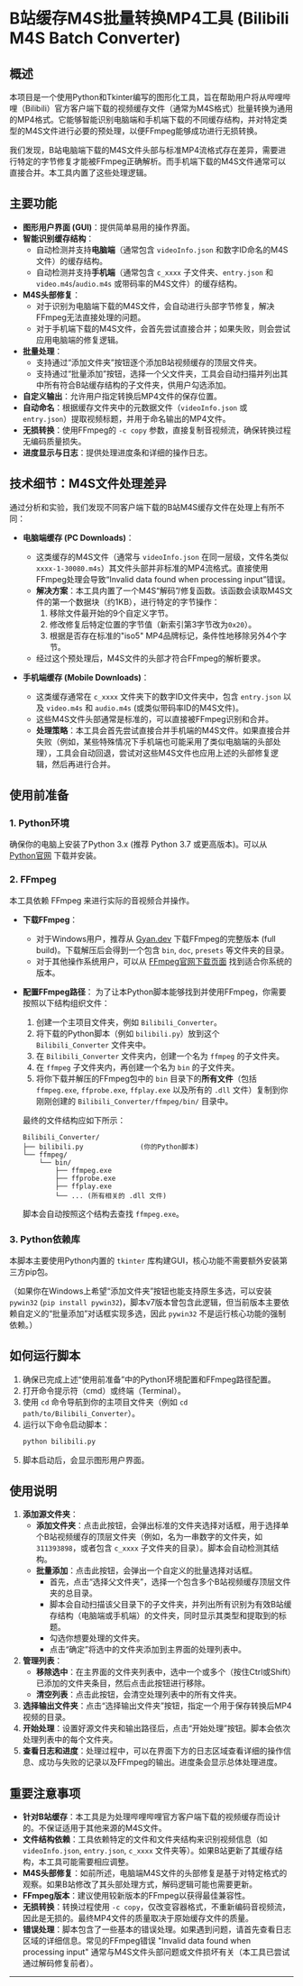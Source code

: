 # B站缓存M4S批量转换MP4工具 (Bilibili M4S Batch Converter)

## 概述

本项目是一个使用Python和Tkinter编写的图形化工具，旨在帮助用户将从哔哩哔哩（Bilibili）官方客户端下载的视频缓存文件（通常为M4S格式）批量转换为通用的MP4格式。它能够智能识别电脑端和手机端下载的不同缓存结构，并对特定类型的M4S文件进行必要的预处理，以便FFmpeg能够成功进行无损转换。

我们发现，B站电脑端下载的M4S文件头部与标准MP4流格式存在差异，需要进行特定的字节修复才能被FFmpeg正确解析。而手机端下载的M4S文件通常可以直接合并。本工具内置了这些处理逻辑。

## 主要功能

* **图形用户界面 (GUI)**：提供简单易用的操作界面。
* **智能识别缓存结构**：
    * 自动检测并支持**电脑端**（通常包含 `videoInfo.json` 和数字ID命名的M4S文件）的缓存结构。
    * 自动检测并支持**手机端**（通常包含 `c_xxxx` 子文件夹、`entry.json` 和 `video.m4s`/`audio.m4s` 或带码率的M4S文件）的缓存结构。
* **M4S头部修复**：
    * 对于识别为电脑端下载的M4S文件，会自动进行头部字节修复，解决FFmpeg无法直接处理的问题。
    * 对于手机端下载的M4S文件，会首先尝试直接合并；如果失败，则会尝试应用电脑端的修复逻辑。
* **批量处理**：
    * 支持通过“添加文件夹”按钮逐个添加B站视频缓存的顶层文件夹。
    * 支持通过“批量添加”按钮，选择一个父文件夹，工具会自动扫描并列出其中所有符合B站缓存结构的子文件夹，供用户勾选添加。
* **自定义输出**：允许用户指定转换后MP4文件的保存位置。
* **自动命名**：根据缓存文件夹中的元数据文件（`videoInfo.json` 或 `entry.json`）提取视频标题，并用于命名输出的MP4文件。
* **无损转换**：使用FFmpeg的 `-c copy` 参数，直接复制音视频流，确保转换过程无编码质量损失。
* **进度显示与日志**：提供处理进度条和详细的操作日志。

## 技术细节：M4S文件处理差异

通过分析和实验，我们发现不同客户端下载的B站M4S缓存文件在处理上有所不同：

* **电脑端缓存 (PC Downloads)**：
    * 这类缓存的M4S文件（通常与 `videoInfo.json` 在同一层级，文件名类似 `xxxx-1-30080.m4s`）其文件头部并非标准的MP4流格式。直接使用FFmpeg处理会导致“Invalid data found when processing input”错误。
    * **解决方案**：本工具内置了一个M4S“解码”/修复函数。该函数会读取M4S文件的第一个数据块（约1KB），进行特定的字节操作：
        1.  移除文件最开始的9个自定义字节。
        2.  修改修复后特定位置的字节值（新索引第3字节改为`0x20`）。
        3.  根据是否存在标准的"iso5" MP4品牌标记，条件性地移除另外4个字节。
    * 经过这个预处理后，M4S文件的头部才符合FFmpeg的解析要求。

* **手机端缓存 (Mobile Downloads)**：
    * 这类缓存通常在 `c_xxxx` 文件夹下的数字ID文件夹中，包含 `entry.json` 以及 `video.m4s` 和 `audio.m4s` (或类似带码率ID的M4S文件)。
    * 这些M4S文件头部通常是标准的，可以直接被FFmpeg识别和合并。
    * **处理策略**：本工具会首先尝试直接合并手机端的M4S文件。如果直接合并失败（例如，某些特殊情况下手机端也可能采用了类似电脑端的头部处理），工具会自动回退，尝试对这些M4S文件也应用上述的头部修复逻辑，然后再进行合并。

## 使用前准备

### 1. Python环境

确保你的电脑上安装了Python 3.x (推荐 Python 3.7 或更高版本)。可以从 [Python官网](https://www.python.org/downloads/) 下载并安装。

### 2. FFmpeg

本工具依赖 FFmpeg 来进行实际的音视频合并操作。

* **下载FFmpeg**：
    * 对于Windows用户，推荐从 [Gyan.dev](https://www.gyan.dev/ffmpeg/builds/) 下载FFmpeg的完整版本 (full build)。下载解压后会得到一个包含 `bin`, `doc`, `presets` 等文件夹的目录。
    * 对于其他操作系统用户，可以从 [FFmpeg官网下载页面](https://ffmpeg.org/download.html) 找到适合你系统的版本。

* **配置FFmpeg路径**：
    为了让本Python脚本能够找到并使用FFmpeg，你需要按照以下结构组织文件：
    1.  创建一个主项目文件夹，例如 `Bilibili_Converter`。
    2.  将下载的Python脚本（例如 `bilibili.py`）放到这个 `Bilibili_Converter` 文件夹中。
    3.  在 `Bilibili_Converter` 文件夹内，创建一个名为 `ffmpeg` 的子文件夹。
    4.  在 `ffmpeg` 子文件夹内，再创建一个名为 `bin` 的子文件夹。
    5.  将你下载并解压的FFmpeg包中的 `bin` 目录下的**所有文件**（包括 `ffmpeg.exe`, `ffprobe.exe`, `ffplay.exe` 以及所有的 `.dll` 文件）复制到你刚刚创建的 `Bilibili_Converter/ffmpeg/bin/` 目录中。

    最终的文件结构应如下所示：
    ```
    Bilibili_Converter/
    ├── bilibili.py              (你的Python脚本)
    └── ffmpeg/
        └── bin/
            ├── ffmpeg.exe
            ├── ffprobe.exe
            ├── ffplay.exe
            └── ... (所有相关的 .dll 文件)
    ```
    脚本会自动按照这个结构去查找 `ffmpeg.exe`。

### 3. Python依赖库

本脚本主要使用Python内置的 `tkinter` 库构建GUI，核心功能不需要额外安装第三方pip包。

（如果你在Windows上希望“添加文件夹”按钮也能支持原生多选，可以安装 `pywin32` (`pip install pywin32`)，脚本v7版本曾包含此逻辑，但当前版本主要依赖自定义的“批量添加”对话框实现多选，因此 `pywin32` 不是运行核心功能的强制依赖。）

## 如何运行脚本

1.  确保已完成上述“使用前准备”中的Python环境配置和FFmpeg路径配置。
2.  打开命令提示符（cmd）或终端（Terminal）。
3.  使用 `cd` 命令导航到你的主项目文件夹（例如 `cd path/to/Bilibili_Converter`）。
4.  运行以下命令启动脚本：
    ```bash
    python bilibili.py
    ```
5.  脚本启动后，会显示图形用户界面。

## 使用说明

1.  **添加源文件夹**：
    * **添加文件夹**：点击此按钮，会弹出标准的文件夹选择对话框，用于选择单个B站视频缓存的顶层文件夹（例如，名为一串数字的文件夹，如 `311393898`，或者包含 `c_xxxx` 子文件夹的目录）。脚本会自动检测其结构。
    * **批量添加**：点击此按钮，会弹出一个自定义的批量选择对话框。
        * 首先，点击“选择父文件夹”，选择一个包含多个B站视频缓存顶层文件夹的总目录。
        * 脚本会自动扫描该父目录下的子文件夹，并列出所有识别为有效B站缓存结构（电脑端或手机端）的文件夹，同时显示其类型和提取到的标题。
        * 勾选你想要处理的文件夹。
        * 点击“确定”将选中的文件夹添加到主界面的处理列表中。
2.  **管理列表**：
    * **移除选中**：在主界面的文件夹列表中，选中一个或多个（按住Ctrl或Shift）已添加的文件夹条目，然后点击此按钮进行移除。
    * **清空列表**：点击此按钮，会清空处理列表中的所有文件夹。
3.  **选择输出文件夹**：点击“选择输出文件夹”按钮，指定一个用于保存转换后MP4视频的目录。
4.  **开始处理**：设置好源文件夹和输出路径后，点击“开始处理”按钮。脚本会依次处理列表中的每个文件夹。
5.  **查看日志和进度**：处理过程中，可以在界面下方的日志区域查看详细的操作信息、成功与失败的记录以及FFmpeg的输出。进度条会显示总体处理进度。

## 重要注意事项

* **针对B站缓存**：本工具是为处理哔哩哔哩官方客户端下载的视频缓存而设计的。不保证适用于其他来源的M4S文件。
* **文件结构依赖**：工具依赖特定的文件和文件夹结构来识别视频信息（如 `videoInfo.json`, `entry.json`, `c_xxxx` 文件夹等）。如果B站更新了其缓存结构，本工具可能需要相应调整。
* **M4S头部修复**：如前所述，电脑端M4S文件的头部修复是基于对特定格式的观察。如果B站修改了其头部处理方式，解码逻辑可能也需要更新。
* **FFmpeg版本**：建议使用较新版本的FFmpeg以获得最佳兼容性。
* **无损转换**：转换过程使用 `-c copy`，仅改变容器格式，不重新编码音视频流，因此是无损的。最终MP4文件的质量取决于原始缓存文件的质量。
* **错误处理**：脚本包含了一些基本的错误处理。如果遇到问题，请首先查看日志区域的详细信息。常见的FFmpeg错误 "Invalid data found when processing input" 通常与M4S文件头部问题或文件损坏有关（本工具已尝试通过解码修复前者）。

---
